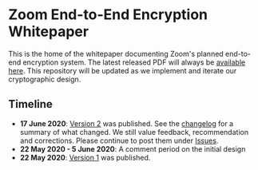 # Zoom End-to-End Encryption Whitepaper
This is the home of the whitepaper documenting Zoom's planned end-to-end encryption system. The latest released PDF will always be [available here](https://github.com/zoom/zoom-e2e-whitepaper/blob/master/zoom_e2e.pdf). This repository will be updated as we implement and iterate our cryptographic design.

## Timeline
- **17 June 2020**: [Version 2](./archive/zoom_e2e_v2.pdf) was published.
See the [changelog](./CHANGELOG.md) for a summary of what changed.  We still value feedback, recommendation and corrections. Please continue to post them under [Issues](https://github.com/zoom/zoom-e2e-whitepaper/issues).
- **22 May 2020 - 5 June 2020**: A comment period on the initial design
- **22 May 2020**: [Version 1](./archive/zoom_e2e_v1.pdf) was published.
